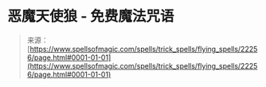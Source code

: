 <!--yml

category: 未分类

date: 2024-06-12 19:06:25

-->

# 恶魔天使狼 - 免费魔法咒语

> 来源：[https://www.spellsofmagic.com/spells/trick_spells/flying_spells/22256/page.html#0001-01-01](https://www.spellsofmagic.com/spells/trick_spells/flying_spells/22256/page.html#0001-01-01)
